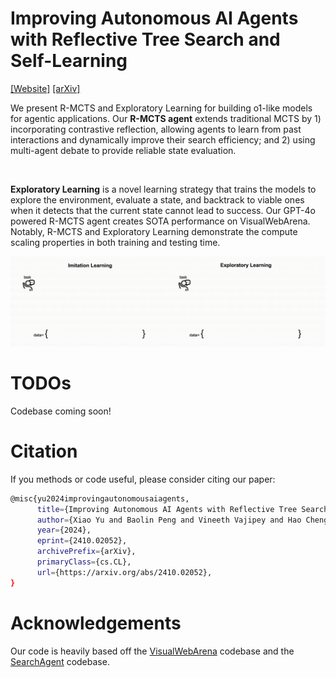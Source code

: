 # Improving Autonomous AI Agents with Reflective Tree Search and Self-Learning

[[Website]](https://agent-e3.github.io/rmcts-exploratory-learning/)
[[arXiv]](https://arxiv.org/abs/2410.02052)

We present R-MCTS and Exploratory Learning for building o1-like models for agentic applications. Our **R-MCTS agent** extends traditional MCTS by 1) incorporating contrastive reflection, allowing agents to learn from past interactions and dynamically improve their search efficiency; and 2) using multi-agent debate to provide reliable state evaluation.

<img src="media/rmcts-simplified.gif" alt="">

**Exploratory Learning** is a novel learning strategy that trains the models to explore the environment, evaluate a state, and backtrack to viable ones when it detects that the current state cannot lead to success. Our GPT-4o powered R-MCTS agent creates SOTA performance on VisualWebArena. Notably, R-MCTS and Exploratory Learning demonstrate the compute scaling properties in both training and testing time.

<img style="aspect-ratio: 3.5;" src="media/learning-data.gif">

# TODOs

Codebase coming soon!

# Citation

If you methods or code useful, please consider citing our paper:

```bash
@misc{yu2024improvingautonomousaiagents,
      title={Improving Autonomous AI Agents with Reflective Tree Search and Self-Learning}, 
      author={Xiao Yu and Baolin Peng and Vineeth Vajipey and Hao Cheng and Michel Galley and Jianfeng Gao and Zhou Yu},
      year={2024},
      eprint={2410.02052},
      archivePrefix={arXiv},
      primaryClass={cs.CL},
      url={https://arxiv.org/abs/2410.02052}, 
}
```

# Acknowledgements

Our code is heavily based off the [VisualWebArena](https://github.com/web-arena-x/visualwebarena) codebase and the [SearchAgent](https://github.com/kohjingyu/search-agents) codebase.